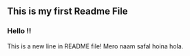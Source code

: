 ## This is my first Readme File

### Hello !!

This is a new line in README file!
Mero naam safal hoina hola.

